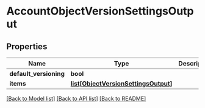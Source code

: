 # AccountObjectVersionSettingsOutput

## Properties
Name | Type | Description | Notes
------------ | ------------- | ------------- | -------------
**default_versioning** | **bool** |  | [optional] 
**items** | [**list[ObjectVersionSettingsOutput]**](ObjectVersionSettingsOutput.md) |  | [optional] 

[[Back to Model list]](../README.md#documentation-for-models) [[Back to API list]](../README.md#documentation-for-api-endpoints) [[Back to README]](../README.md)


